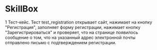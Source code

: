 # SkillBox
1 Тест-кейс. Тест test_registration открывает сайт, нажимает на кнопку "Регистрация", заполняет форму регистрации, нажимает кнопку "Зарегистрироваться" и проверяет, что на странице появилось сообщение о том, что на указанный адрес электронной почты отправлено письмо с подтверждением регистрации.
